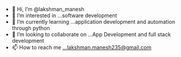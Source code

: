 - 👋 Hi, I’m @lakshman_manesh
- 👀 I’m interested in ...software development
- 🌱 I’m currently learning ...application development and automation through python
- 💞️ I’m looking to collaborate on ...App Development and full stack development
- 📫 How to reach me ...lakshman.manesh235@gmail.com

<!---
lmanesh7/lmanesh7 is a ✨ special ✨ repository because its `README.md` (this file) appears on your GitHub profile.
You can click the Preview link to take a look at your changes.
--->

